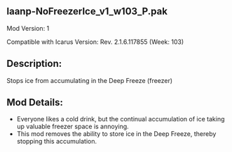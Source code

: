 laanp-NoFreezerIce_v1_w103_P.pak
----------------------------------------------------------------------
Mod Version: 1

Compatible with Icarus Version: Rev. 2.1.6.117855 (Week: 103)

## Description:
Stops ice from accumulating in the Deep Freeze (freezer)

## Mod Details:
- Everyone likes a cold drink, but the continual accumulation of ice taking up valuable freezer space is annoying.
- This mod removes the ability to store ice in the Deep Freeze, thereby stopping this accumulation.














































